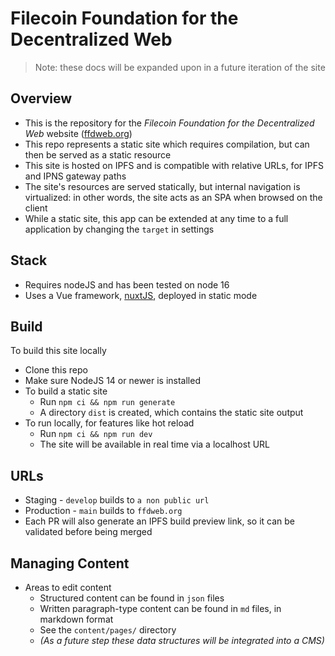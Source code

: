 # Filecoin Foundation for the Decentralized Web

> Note: these docs will be expanded upon in a future iteration of the site

## Overview

- This is the repository for the _Filecoin Foundation for the Decentralized Web_ website ([ffdweb.org](https://ffdweb.org))
- This repo represents a static site which requires compilation, but can then be served as a static resource
- This site is hosted on IPFS and is compatible with relative URLs, for IPFS and IPNS gateway paths
- The site's resources are served statically, but internal navigation is virtualized: in other words, the site acts as an SPA when browsed on the client
- While a static site, this app can be extended at any time to a full application by changing the `target` in settings

## Stack
- Requires nodeJS and has been tested on node 16
- Uses a Vue framework, [nuxtJS](https://nuxtjs.org/), deployed in static mode

## Build
To build this site locally
- Clone this repo
- Make sure NodeJS 14 or newer is installed
- To build a static site
    - Run `npm ci && npm run generate`
    - A directory `dist` is created, which contains the static site output
- To run locally, for features like hot reload
    - Run `npm ci && npm run dev`
    - The site will be available in real time via a localhost URL

## URLs
- Staging - `develop` builds to `a non public url`
- Production - `main` builds to `ffdweb.org`
- Each PR will also generate an IPFS build preview link, so it can be validated before being merged

## Managing Content
- Areas to edit content
    - Structured content can be found in `json` files
    - Written paragraph-type content can be found in `md` files, in markdown format
    - See the `content/pages/` directory
    - _(As a future step these data structures will be integrated into a CMS)_

